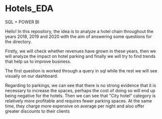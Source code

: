# Hotels_EDA
SQL + POWER BI

Hello! 
In this repository, the idea is to analyze a hotel chain throughout the years 2018, 2019 and 2020 with the aim of answering some questions for the directory.

Firstly, we will check whether revenues have grown in these years, then we will analyze the impact on hotel parking and finally we will try to find trends that help us to improve business.

The first question is worked through a query in sql while the rest we will see visually on our dashboard.

Regarding to parkings, we can see that there is no strong evidence that it is necessary to increase the spaces, perhaps the cost of doing so will end up being negative for the hotels. Then we can see that "City hotel" category is relatively more profitable and requires fewer parking spaces. At the same time, they charge more expensive on average per night and also offer greater discounts to their clients
